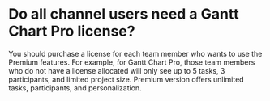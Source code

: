 # Do all channel users need a Gantt Chart Pro license?

<p class="no-margin">You should purchase a license for each team member who wants to use the Premium features. For example, for Gantt Chart Pro, those team members who do not have a license allocated will only see up to 5 tasks, 3 participants, and limited project size. Premium version offers unlimited tasks, participants, and personalization.</p>

<Hubspot />
<Clarity />
<GoogleAnalytics />


